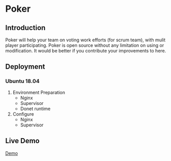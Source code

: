 # Poker

## Introduction
Poker will help your team on voting work efforts (for scrum team), with mulit player participating. Poker is open source without any limitation on using or modification. It would be better if you contribute your improvements to here. 

## Deployment
### Ubuntu 18.04
1. Environment Preparation
    - Nginx
    - Supervisor
    - Donet runtime
2. Configure
    - Nginx
    - Supervisor
## Live Demo
[Demo](http://182.61.37.221:8100/)
